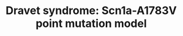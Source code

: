 ---
annotations:
- id: DOID:0080422
  parent: genetic disease
  type: Disease Ontology
  value: Dravet syndrome
- id: CL:0011005
  parent: animal cell
  type: Cell Type Ontology
  value: GABAergic interneuron
- id: PW:0000013
  parent: disease pathway
  type: Pathway Ontology
  value: disease pathway
- id: CL:0000540
  parent: animal cell
  type: Cell Type Ontology
  value: neuron
authors:
- Pepinmarshall
- Egonw
- Ddigles
citedin: ''
communities:
- RareDiseases
description: 'Dravet syndrome is a rare form of epilepsy. Between 70% and 80% of patients
  carry sodium channel α1 subunit gene (SCN1A) loss of function mutations. Truncating
  mutations (early stop codon) account for about 40% and have a significant correlation
  with an earlier age of seizures onset. The mutations lead to haploinsufficiency
  of the voltage-gated sodium channel α subunit NaV1.1 in the of GABAergic inhibitory
  interneurons in the brain.  Mutations in other genes like KCNA1, CHD2, PCDH19 and
  STXBP1 can also lead to Dravet syndrome.  '
last-edited: 2025-10-22
ndex: null
organisms:
- Mus musculus
redirect_from:
- /index.php/Pathway:WP5298
- /instance/WP5298
- /instance/WP5298_r140757
revision: r140757
schema-jsonld:
- '@context': https://schema.org/
  '@id': https://wikipathways.github.io/pathways/WP5298.html
  '@type': Dataset
  creator:
    '@type': Organization
    name: WikiPathways
  description: 'Dravet syndrome is a rare form of epilepsy. Between 70% and 80% of
    patients carry sodium channel α1 subunit gene (SCN1A) loss of function mutations.
    Truncating mutations (early stop codon) account for about 40% and have a significant
    correlation with an earlier age of seizures onset. The mutations lead to haploinsufficiency
    of the voltage-gated sodium channel α subunit NaV1.1 in the of GABAergic inhibitory
    interneurons in the brain.  Mutations in other genes like KCNA1, CHD2, PCDH19
    and STXBP1 can also lead to Dravet syndrome.  '
  keywords:
  - Akt1
  - Cacna1a
  - Cacna1b
  - Cacna1e
  - Cacna2d3
  - Cacnb1
  - Cacnb3
  - Cacnb4
  - Cacng8
  - Calm1
  - Camk2a
  - Ca²⁺
  - Chd2
  - Cl⁻
  - Ctps2
  - D-glucose
  - Eaat1
  - Eaat2
  - Epb41l1
  - Epb41l3
  - Fgf13
  - GABA
  - GABA transporter 1
  - GIRK1
  - GIRK3
  - Gabbr1
  - Gabbr2
  - Gabra1
  - Gabra2
  - Gabra3
  - Gabra4
  - Gabrb1
  - Gabrb3
  - Gad65
  - Gad67
  - Gfap
  - Glur1
  - Glur2
  - Glur3
  - Glur4
  - Glut1
  - Glut3
  - Glutamate
  - Glutaminase
  - Glutamine synthetase
  - Grin1
  - Grin2a
  - Grin2b
  - KCC2
  - Kcn2a
  - Kcnj10
  - K⁺
  - L(+)-lactate
  - L-glutamine
  - Lactate dehdrogenase A
  - Lactate dehydrogenase B
  - MCT1
  - Maoa
  - Maob
  - Mapk11
  - Mapkap1
  - Mct2
  - Mglur3
  - Mlst8
  - Mtor
  - Na⁺
  - Nfkb1
  - Pcdh19
  - Pik3ca
  - Pp1r1b
  - Protein kinase Cbeta type
  - Prr5
  - Prr5l
  - Pyruvate
  - Rasgrf1
  - Rictor
  - Scn1a
  - Scn1b
  - Scn2b
  - Scn3a
  - Scn3b
  - Scn4b
  - Slc17a7
  - Snat3
  - Stx16
  - Stx8
  - Stxbp1
  - Stxbp3
  - Tnf
  - VEGFR2
  license: CC0
  name: 'Dravet syndrome: Scn1a-A1783V point mutation model'
seo: CreativeWork
title: 'Dravet syndrome: Scn1a-A1783V point mutation model'
wpid: WP5298
---